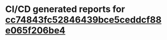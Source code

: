 # CI/CD generated reports for [cc74843fc52846439bce5ceddcf88e065f206be4](https://github.com/hydephp/develop/commit/cc74843fc52846439bce5ceddcf88e065f206be4)
